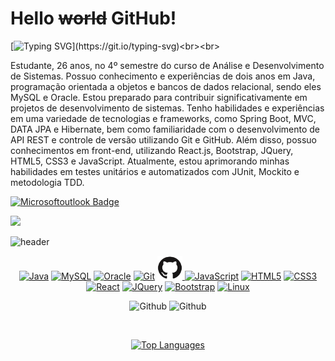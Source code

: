 # Hello ~~world~~ GitHub!

[![Typing SVG](https://readme-typing-svg.herokuapp.com/?color=3942E4&size=35&center=true&vCenter=true&width=1000&lines=Meu+nome+é+Alessandro+Gomes.;Eu+sou+desenvolvedor+Full+Stack.;)](https://git.io/typing-svg)<br><br>

Estudante, 26 anos, no 4º semestre do curso de Análise e Desenvolvimento de Sistemas. Possuo  conhecimento e experiências de dois anos em Java, programação orientada a objetos e bancos de dados relacional, sendo eles MySQL e Oracle. Estou preparado para contribuir significativamente em projetos de desenvolvimento de sistemas. Tenho habilidades e experiências em uma variedade de tecnologias e frameworks, como Spring Boot, MVC, DATA JPA e Hibernate, bem como familiaridade com o desenvolvimento de API REST e controle de versão utilizando Git e GitHub. Além disso, possuo conhecimentos em front-end, utilizando React.js, Bootstrap, JQuery, HTML5, CSS3 e JavaScript. Atualmente, estou aprimorando minhas habilidades em testes unitários e automatizados com JUnit, Mockito e metodologia TDD.

[![Microsoftoutlook Badge](https://img.shields.io/badge/-alessandro_gomes@outlook.com.br-0511F2?style=flat-square&logo=Microsoftoutlook&logoColor=white&link=mailto:alessandro_gomes@outlook.com.br)](mailto:alessandro_gomes@outlook.com.br)
<p align="left">
<a href="https://www.linkedin.com/in/ale-gomes/"><img src="https://img.shields.io/badge/LinkedIn-0077B5?style=for-the-badge&logo=linkedin&logoColor=white"></img></a>
</p>

![header](https://capsule-render.vercel.app/api?type=soft&color=3942E4&height=80&section=header&text=Tecnologias&fontSize=40)

<p align="center">
<a href="https://www.oracle.com/java/" target="_blank" rel="noreferrer"><img src="https://raw.githubusercontent.com/danielcranney/readme-generator/main/public/icons/skills/java-colored.svg" width="36" height="36" alt="Java" /></a>
<a href="https://www.mysql.com/" target="_blank" rel="noreferrer"><img src="https://raw.githubusercontent.com/danielcranney/readme-generator/main/public/icons/skills/mysql-colored.svg" width="36" height="36" alt="MySQL" /></a>
<a href="https://www.oracle.com/uk/index.html" target="_blank" rel="noreferrer"><img src="https://raw.githubusercontent.com/danielcranney/readme-generator/main/public/icons/skills/oracle-colored.svg" width="36" height="36" alt="Oracle" /></a>
<a href="https://git-scm.com/" target="_blank" rel="noreferrer"><img src="https://raw.githubusercontent.com/danielcranney/readme-generator/main/public/icons/skills/git-colored.svg" width="36" height="36" alt="Git" /></a>
<a href="https://github.com" ><img height="38" width="40" fill="#5A45FF" src="https://raw.githubusercontent.com/devicons/devicon/master/icons/github/github-original.svg" alt="GitHub"> </a>
<a href="https://developer.mozilla.org/en-US/docs/Web/JavaScript" target="_blank" rel="noreferrer"><img src="https://raw.githubusercontent.com/danielcranney/readme-generator/main/public/icons/skills/javascript-colored.svg" width="36" height="36" alt="JavaScript" /></a>
<a href="https://developer.mozilla.org/en-US/docs/Glossary/HTML5" target="_blank" rel="noreferrer"><img src="https://raw.githubusercontent.com/danielcranney/readme-generator/main/public/icons/skills/html5-colored.svg" width="36" height="36" alt="HTML5" /></a>
<a href="https://www.w3.org/TR/CSS/#css" target="_blank" rel="noreferrer"><img src="https://raw.githubusercontent.com/danielcranney/readme-generator/main/public/icons/skills/css3-colored.svg" width="36" height="36" alt="CSS3" /></a>
<a href="https://reactjs.org/" target="_blank" rel="noreferrer"><img src="https://raw.githubusercontent.com/danielcranney/readme-generator/main/public/icons/skills/react-colored.svg" width="36" height="36" alt="React" /></a>
<a href="https://jquery.com/" target="_blank" rel="noreferrer"><img src="https://raw.githubusercontent.com/danielcranney/readme-generator/main/public/icons/skills/jquery-colored.svg" width="36" height="36" alt="JQuery" /></a>
<a href="https://getbootstrap.com/" target="_blank" rel="noreferrer"><img src="https://raw.githubusercontent.com/danielcranney/readme-generator/main/public/icons/skills/bootstrap-colored.svg" width="36" height="36" alt="Bootstrap" /></a>
<a href="https://www.linux.org" target="_blank" rel="noreferrer"><img src="https://raw.githubusercontent.com/danielcranney/readme-generator/main/public/icons/skills/linux-colored.svg" width="36" height="36" alt="Linux" /></a>
</p>

<div align="center">

![Github](http://github-profile-summary-cards.vercel.app/api/cards/repos-per-language?username=alessandro-gomes&theme=transparent)
![Github](http://github-profile-summary-cards.vercel.app/api/cards/most-commit-language?username=alessandro-gomes&theme=transparent)

</br>

<a href="https://github.com/alessandro-gomes" align="left"><img src="https://github-readme-stats.vercel.app/api/top-langs/?username=alessandro-gomes&langs_count=10&title_color=0891b2&text_color=ffffff&icon_color=0891b2&bg_color=1c1917&hide_border=true&locale=en&custom_title=Top%20%Languages" alt="Top Languages" /></a>

</div>
